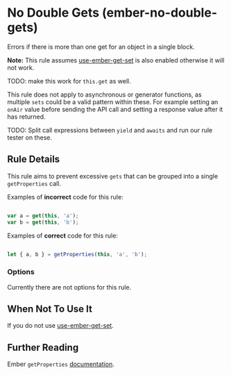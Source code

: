 # No Double Gets (ember-no-double-gets)

Errors if there is more than one get for an object in a single block.

**Note:** This rule assumes [use-ember-get-set](https://github.com/ember-cli/eslint-plugin-ember/blob/master/docs/rules/use-ember-get-and-set.md) is also enabled otherwise it will not work. 

TODO: make this work for `this.get` as well.

This rule does not apply to asynchronous or generator functions, as multiple `sets` could be a valid pattern within these. For example setting an `onAir` value before sending the API call and setting a response value after it has returned. 

TODO: Split call expressions between `yield` and `awaits` and run our rule tester on these.

## Rule Details

This rule aims to prevent excessive `gets` that can be grouped into a single `getProperties` call. 

Examples of **incorrect** code for this rule:

```js

var a = get(this, 'a');
var b = get(this, 'b');

```

Examples of **correct** code for this rule:

```js

let { a, b } = getProperties(this, 'a', 'b');

```

### Options

Currently there are not options for this rule.

## When Not To Use It

If you do not use [use-ember-get-set](https://github.com/ember-cli/eslint-plugin-ember/blob/master/docs/rules/use-ember-get-and-set.md).

## Further Reading

Ember `getProperties` [documentation](https://emberjs.com/api/ember/release/functions/@ember%2Fobject/getProperties).
